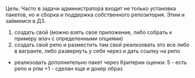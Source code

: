 Цель: Часто в задачи администратора входит не только установка пакетов, но и сборка и поддержка собственного репозитория. Этим и займемся в ДЗ.
1) создать свой  (можно взять свое приложение, либо собрать к примеру апач с определенными опциями)
2) создать свой репо и разместить там свой 
реализовать это все либо в вагранте, либо развернуть у себя через  и дать ссылку на репо

* реализовать дополнительно пакет через 
Критерии оценки: 5 - есть репо и рпм
+1 - сделан еще и докер образ


